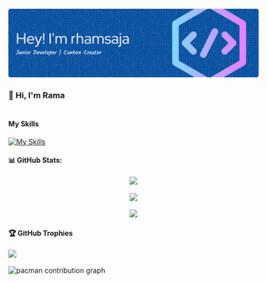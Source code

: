 ![Rhamasaja](img/github-header-banner.png)


<!--
**RHAMASAJA86/RHAMASAJA86** is a ✨ _special_ ✨ repository because its `README.md` (this file) appears on your GitHub profile.

Here are some ideas to get you started:

- 🔭 I’m currently working on ...
- 🌱 I’m currently learning ...
- 👯 I’m looking to collaborate on ...
- 🤔 I’m looking for help with ...
- 💬 Ask me about ...
- 📫 How to reach me: ...
- 😄 Pronouns: ...
- ⚡ Fun fact: ...
-->

### 👋 Hi, I'm Rama
#
#### My Skills
[![My Skills](https://skillicons.dev/icons?i=html,css,js,java,mysql,figma&theme=light)](https://skillicons.dev)


#### 📊 GitHub Stats:

<div align="center">

![](https://github-readme-stats.vercel.app/api?username=RHAMASAJA86&theme=transparent&hide_border=false&include_all_commits=false&count_private=false)<br/>

![](https://nirzak-streak-stats.vercel.app/?user=RHAMASAJA86&theme=transparent&hide_border=false)<br/>

![](https://github-readme-stats.vercel.app/api/top-langs/?username=RHAMASAJA86&theme=transparent&hide_border=false&include_all_commits=false&count_private=false&layout=compact)

</div>


#### 🏆 GitHub Trophies
![](https://github-profile-trophy.vercel.app/?username=RHAMASAJA86&theme=radical&no-frame=false&no-bg=true&margin-w=4)

<picture>
  <source media="(prefers-color-scheme: dark)" srcset="https://raw.githubusercontent.com/[RHAMASAJA86]/[RHAMASAJA86]/output/pacman-contribution-graph-dark.svg">
  <source media="(prefers-color-scheme: light)" srcset="https://raw.githubusercontent.com/[RHAMASAJA86]/[RHAMASAJA86]/output/pacman-contribution-graph.svg">
  <img alt="pacman contribution graph" src="https://raw.githubusercontent.com/[RHAMASAJA86]/[RHAMASAJA86]/output/pacman-contribution-graph.svg">
</picture>